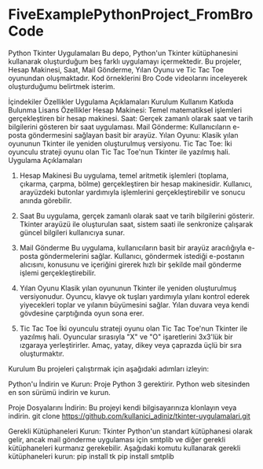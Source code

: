# FiveExamplePythonProject_FromBroCode
 
Python Tkinter Uygulamaları
Bu depo, Python'un Tkinter kütüphanesini kullanarak oluşturduğum beş farklı uygulamayı içermektedir. Bu projeler, Hesap Makinesi, Saat, Mail Gönderme, Yılan Oyunu ve Tic Tac Toe oyunundan oluşmaktadır. Kod örneklerini Bro Code videolarını inceleyerek oluşturduğumu belirtmek isterim.

İçindekiler
Özellikler
Uygulama Açıklamaları
Kurulum
Kullanım
Katkıda Bulunma
Lisans
Özellikler
Hesap Makinesi: Temel matematiksel işlemleri gerçekleştiren bir hesap makinesi.
Saat: Gerçek zamanlı olarak saat ve tarih bilgilerini gösteren bir saat uygulaması.
Mail Gönderme: Kullanıcıların e-posta göndermesini sağlayan basit bir arayüz.
Yılan Oyunu: Klasik yılan oyununun Tkinter ile yeniden oluşturulmuş versiyonu.
Tic Tac Toe: İki oyunculu strateji oyunu olan Tic Tac Toe'nun Tkinter ile yazılmış hali.
Uygulama Açıklamaları
1. Hesap Makinesi
Bu uygulama, temel aritmetik işlemleri (toplama, çıkarma, çarpma, bölme) gerçekleştiren bir hesap makinesidir. Kullanıcı, arayüzdeki butonlar yardımıyla işlemlerini gerçekleştirebilir ve sonucu anında görebilir.

2. Saat
Bu uygulama, gerçek zamanlı olarak saat ve tarih bilgilerini gösterir. Tkinter arayüzü ile oluşturulan saat, sistem saati ile senkronize çalışarak güncel bilgileri kullanıcıya sunar.

3. Mail Gönderme
Bu uygulama, kullanıcıların basit bir arayüz aracılığıyla e-posta göndermelerini sağlar. Kullanıcı, göndermek istediği e-postanın alıcısını, konusunu ve içeriğini girerek hızlı bir şekilde mail gönderme işlemi gerçekleştirebilir.

4. Yılan Oyunu
Klasik yılan oyununun Tkinter ile yeniden oluşturulmuş versiyonudur. Oyuncu, klavye ok tuşları yardımıyla yılanı kontrol ederek yiyecekleri toplar ve yılanın büyümesini sağlar. Yılan duvara veya kendi gövdesine çarptığında oyun sona erer.

5. Tic Tac Toe
İki oyunculu strateji oyunu olan Tic Tac Toe'nun Tkinter ile yazılmış hali. Oyuncular sırasıyla "X" ve "O" işaretlerini 3x3'lük bir ızgaraya yerleştirirler. Amaç, yatay, dikey veya çaprazda üçlü bir sıra oluşturmaktır.

Kurulum
Bu projeleri çalıştırmak için aşağıdaki adımları izleyin:

Python'u İndirin ve Kurun: Proje Python 3 gerektirir. Python web sitesinden en son sürümü indirin ve kurun.

Proje Dosyalarını İndirin: Bu projeyi kendi bilgisayarınıza klonlayın veya indirin.
git clone https://github.com/kullanici_adiniz/tkinter-uygulamalari.git

Gerekli Kütüphaneleri Kurun: Tkinter Python'un standart kütüphanesi olarak gelir, ancak mail gönderme uygulaması için smtplib ve diğer gerekli kütüphaneleri kurmanız gerekebilir. Aşağıdaki komutu kullanarak gerekli kütüphaneleri kurun:
pip install tk
pip install smtplib
